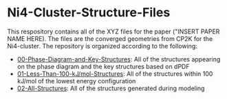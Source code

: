# Ni4-Cluster-Structure-Files

This respository contains all of the XYZ files for the paper ("INSERT PAPER NAME HERE). The files are the converged geometries from CP2K for the Ni4-cluster. The repository is organized according to the following: 
* [00-Phase-Diagram-and-Key-Structures](https://github.com/getman-research-group/Ni4-Cluster-Structure-Files/tree/main/00-Phase-Diagram-and-Key-Structures): All of the structures appearing on the phase diagram and the key structures based on dPDF
* [01-Less-Than-100-kJ/mol-Structures](): All of the structures within 100 kJ/mol of the lowest energy configuration 
* [02-All-Structures](): All of the structures generated during modeling
